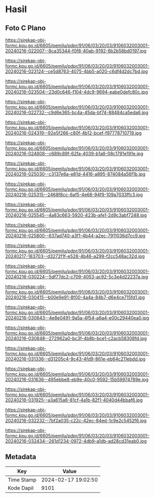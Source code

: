 # Hasil

## Foto C Plano

https://sirekap-obj-formc.kpu.go.id/6605/pemilu/pdpr/91/06/03/20/03/9106032003001-20240216-022007--8ca35344-f0f8-40ab-9192-6b2b58bd0197.jpg

https://sirekap-obj-formc.kpu.go.id/6605/pemilu/pdpr/91/06/03/20/03/9106032003001-20240216-023124--ce5d8763-4075-4bb5-a020-c6df4d2dc7bd.jpg

https://sirekap-obj-formc.kpu.go.id/6605/pemilu/pdpr/91/06/03/20/03/9106032003001-20240216-023504--23d0c646-f104-4dc9-9694-eabe0defc80c.jpg

https://sirekap-obj-formc.kpu.go.id/6605/pemilu/pdpr/91/06/03/20/03/9106032003001-20240216-022732--c9d6e365-bc4a-45da-bf74-88484ca5eda6.jpg

https://sirekap-obj-formc.kpu.go.id/6605/pemilu/pdpr/91/06/03/20/03/9106032003001-20240216-024319--92e5f266-c80f-4b12-bcef-f97778710719.jpg

https://sirekap-obj-formc.kpu.go.id/6605/pemilu/pdpr/91/06/03/20/03/9106032003001-20240216-024808--c689c89f-62fa-4039-b1a8-08c1791e191e.jpg

https://sirekap-obj-formc.kpu.go.id/6605/pemilu/pdpr/91/06/03/20/03/9106032003001-20240216-025030--c3137e6a-e81d-4416-a895-874084a56f1b.jpg

https://sirekap-obj-formc.kpu.go.id/6605/pemilu/pdpr/91/06/03/20/03/9106032003001-20240216-025315--2468f8cc-6af5-4e68-94f9-109a7033ffc3.jpg

https://sirekap-obj-formc.kpu.go.id/6605/pemilu/pdpr/91/06/03/20/03/9106032003001-20240216-025545--4a83c663-5920-423b-afe1-2d9c3abf7248.jpg

https://sirekap-obj-formc.kpu.go.id/6605/pemilu/pdpr/91/06/03/20/03/9106032003001-20240216-025800--637ad740-a3f1-4b44-a2ec-7911036d7cc9.jpg

https://sirekap-obj-formc.kpu.go.id/6605/pemilu/pdpr/91/06/03/20/03/9106032003001-20240217-183703--d3272f1f-e528-4b46-a299-f2cc548ac32d.jpg

https://sirekap-obj-formc.kpu.go.id/6605/pemilu/pdpr/91/06/03/20/03/9106032003001-20240216-030224--5df77dc2-c709-4053-ac92-5c3e4d22237a.jpg

https://sirekap-obj-formc.kpu.go.id/6605/pemilu/pdpr/91/06/03/20/03/9106032003001-20240216-030415--b00e9e91-8f00-4a4a-84b7-d6e4ce715fd1.jpg

https://sirekap-obj-formc.kpu.go.id/6605/pemilu/pdpr/91/06/03/20/03/9106032003001-20240216-030643--4e8e0491-9a5a-4f54-a6a4-e00c29440ea0.jpg

https://sirekap-obj-formc.kpu.go.id/6605/pemilu/pdpr/91/06/03/20/03/9106032003001-20240216-030848--272962a0-bc3f-4b8b-bce1-c2acb58308fd.jpg

https://sirekap-obj-formc.kpu.go.id/6605/pemilu/pdpr/91/06/03/20/03/9106032003001-20240216-031336--d31205c4-9c43-4fd9-861e-eb64c211ebdd.jpg

https://sirekap-obj-formc.kpu.go.id/6605/pemilu/pdpr/91/06/03/20/03/9106032003001-20240216-031636--495ebbe8-eb9e-40c0-9592-15b59974789e.jpg

https://sirekap-obj-formc.kpu.go.id/6605/pemilu/pdpr/91/06/03/20/03/9106032003001-20240216-031925--a3a615a6-81cf-4a1b-82f1-4040d44bbaf6.jpg

https://sirekap-obj-formc.kpu.go.id/6605/pemilu/pdpr/91/06/03/20/03/9106032003001-20240216-032232--7bf2a035-c22c-42ec-84ed-1c9e2c5452f6.jpg

https://sirekap-obj-formc.kpu.go.id/6605/pemilu/pdpr/91/06/03/20/03/9106032003001-20240216-032434--261d1234-0972-4db9-a1db-ad28cd31eab0.jpg


## Metadata

| Key        | Value               |
| ---------- | ------------------- |
| Time Stamp | 2024-02-17 19:02:50 |
| Kode Dapil | 9101                |



